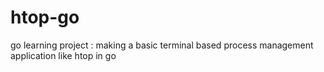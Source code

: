 # htop-go
go learning project : making a basic terminal based process management application like htop in go
